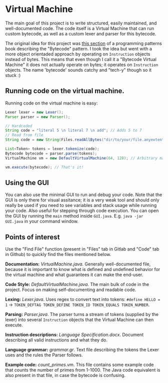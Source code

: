 # Virtual Machine
The main goal of this project is to write structured, easily maintained, and well-documented code. The code itself
is a Virtual Machine that can run custom bytecode, as well as a custom lexer and parser for this bytecode.

The original idea for this project was [this section](http://gameprogrammingpatterns.com/bytecode.html) of a programming patterns book describing the "Bytecode" pattern.
I took the idea but went with a more object orientaded approach by operating on `Instruction` objects instead of bytes.
This means that even though I call it a "Bytecode Virtual Machine" it does not actually operate on bytes; it operates on `Instruction` objects. 
The name 'bytecode' sounds catchy and "tech-y" though so it stuck :)

## Running code on the virtual machine.
Running code on the virtual machine is easy:
```java
Lexer lexer = new Lexer();
Parser parser = new Parser();

// Hardcoded
String code = "literal 5 \n literal 7 \n add"; // Adds 5 to 7
// Read from file
String code = new String(Files.readAllBytes("dir/to/your/file.anyextention"));

List<Token> tokens = lexer.tokenize(code);
Bytecode bytecode = parser.parse(tokens);
VirtualMachine vm = new DefaultVirtualMachine(64, 128); // Arbitrary max stack and variable size

vm.execute(bytecode); // That's it!
```

## Using the GUI
You can also use the minimal GUI to run and debug your code. Note that the GUI is only there for visual assitance; it is a very 
weak tool and should only really be used if you need to see variables and stack usage while running your code. Also useful for stepping through code execution.
You can open the GUI by running the `main` method inside `GUI.java`. E.g. `java -jar GUI.java` in your command window.

## Points of interest
Use the "Find File" function (present in "Files" tab in Gitlab and "Code" tab in Github) to quickly find the files mentioned below.

**Documentation:** *VirtualMachine.java*. 
Generally well-documented file, because it is important to know what is defined and undefined behavior for the virtual machine and what guarantees it can make the end-user.

**Code Style:** *DefaultVirtualMachine.java*.
The main bulk of code in the project. Focus on making self-documenting and readable code.

**Lexing:** *Lexer.java*. 
Uses regex to convert text into tokens: `#define HELLO = 1` -> `TOKEN_DEFTAG TOKEN_DEFINE TOKEN_ID TOKEN_EQUALS TOKEN_NUMBER`.

**Parsing:** *Parser.java*.
The parser turns a stream of tokens (supplied by the lexer) into several `Instruction` objects that the Virtual Machine can then execute.

**Instruction descriptions:** *Language Specification.docx*.
Document describing all valid instructions and what they do.

**Language grammar:** *grammar.gr*.
Text file describing the tokens the Lexer uses and the rules the Parser follows.

**Example code:** *count_primes.vm*.
This file contains some example code that counts the number of primes from 1-1000. 
The Java code equivalent is also present in that file, in case the bytecode is confusing.